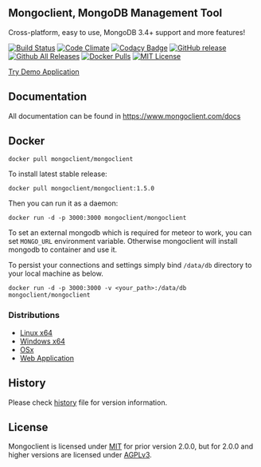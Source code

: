 ## Mongoclient, MongoDB Management Tool
Cross-platform, easy to use, MongoDB 3.4+ support and more features!

[![Build Status](https://travis-ci.org/mongoclient/mongoclient.svg?branch=master)](https://travis-ci.org/mongoclient/mongoclient)
[![Code Climate](https://codeclimate.com/github/mongoclient/mongoclient/badges/gpa.svg)](https://codeclimate.com/github/mongoclient/mongoclient)
[![Codacy Badge](https://api.codacy.com/project/badge/Grade/6a75fc4e1d3f480f811b5339202400b5)](https://www.codacy.com/app/ozdemirsercan27/mongoclient?utm_source=github.com&amp;utm_medium=referral&amp;utm_content=mongoclient/mongoclient&amp;utm_campaign=Badge_Grade)
[![GitHub release](https://img.shields.io/github/release/mongoclient/mongoclient.svg)](https://github.com/mongoclient/mongoclient)
[![Github All Releases](https://img.shields.io/github/downloads/mongoclient/mongoclient/total.svg)](https://github.com/mongoclient/mongoclient)
[![Docker Pulls](https://img.shields.io/docker/pulls/mongoclient/mongoclient.svg)](https://hub.docker.com/r/mongoclient/mongoclient/)
[![MIT License](https://img.shields.io/badge/license-MIT-blue.svg?style=flat)](https://github.com/mongoclient/mongoclient/blob/master/LICENSE)

[Try Demo Application](https://www.mongoclient.com:5000)

## Documentation
All documentation can be found in https://www.mongoclient.com/docs

## Docker

```docker pull mongoclient/mongoclient```

To install latest stable release:

```docker pull mongoclient/mongoclient:1.5.0```

Then you can run it as a daemon:

```docker run -d -p 3000:3000 mongoclient/mongoclient```

To set an external mongodb which is required for meteor to work, you can set ```MONGO_URL``` environment variable. Otherwise mongoclient will install mongodb to container and use it.

To persist your connections and settings simply bind ```/data/db``` directory to your local machine as below.

```docker run -d -p 3000:3000 -v <your_path>:/data/db mongoclient/mongoclient```


### Distributions

* [Linux x64](https://github.com/mongoclient/mongoclient/releases/download/1.5.0/linux-portable-x64.zip)
* [Windows x64](https://github.com/mongoclient/mongoclient/releases/download/1.5.0/windows-portable-x64.zip)
* [OSx](https://github.com/mongoclient/mongoclient/releases/download/1.5.0/osx-portable.zip)
* [Web Application](https://github.com/mongoclient/mongoclient/wiki#31-compile-from-source-browser-edition)


## History
Please check [history](https://github.com/mongoclient/mongoclient/blob/master/HISTORY.MD) file for version information.


## License
Mongoclient is licensed under [MIT](https://en.wikipedia.org/wiki/MIT_License) for prior version 2.0.0, but for 2.0.0 and higher versions are licensed under [AGPLv3](https://www.gnu.org/licenses/agpl-3.0.html).
